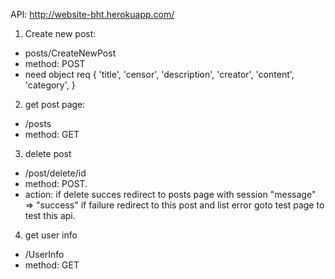 API: http://website-bht.herokuapp.com/
1. Create new post: 
 + posts/CreateNewPost
 + method: POST
 + need object req {
                    'title',
                    'censor',
                    'description',
                    'creator',
                    'content',
                    'category',
                    }
                    
2. get post page:
+ /posts
+ method: GET

3. delete post
+ /post/delete/id
+ method: POST.
+ action: if delete succes redirect to posts page with session "message" => "success"
          if failure redirect to this post and list error
goto test page to test this api.

4. get user info
+ /UserInfo
+ method: GET
